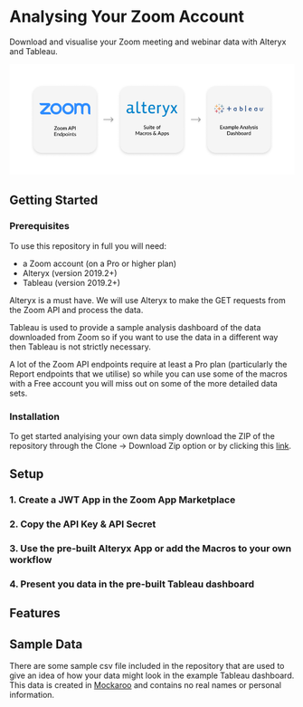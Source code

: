# Analysing Your Zoom Account

Download and visualise your Zoom meeting and webinar data with Alteryx and Tableau.

![README Image](./Other/Images/readme_img.png?raw=true)

## Getting Started

### Prerequisites

To use this repository in full you will need:

- a Zoom account (on a Pro or higher plan)
- Alteryx (version 2019.2+)
- Tableau (version 2019.2+)

Alteryx is a must have. We will use Alteryx to make the GET requests from the Zoom API and process the data.

Tableau is used to provide a sample analysis dashboard of the data downloaded from Zoom so if you want to use the data in a different way then Tableau is not strictly necessary.

A lot of the Zoom API endpoints require at least a Pro plan (particularly the Report endpoints that we utilise) so while you can use some of the macros with a Free account you will miss out on some of the more detailed data sets.

### Installation

To get started analyising your own data simply download the ZIP of the repository through the Clone -> Download Zip option or by clicking this [link](https://github.com/petersilv/analysing-your-zoom-account/archive/master.zip).

## Setup

### 1. Create a JWT App in the Zoom App Marketplace

### 2. Copy the API Key & API Secret

### 3. Use the pre-built Alteryx App or add the Macros to your own workflow

### 4. Present you data in the pre-built Tableau dashboard

## Features

## Sample Data

There are some sample csv file included in the repository that are used to give an idea of how your data might look in the example Tableau dashboard. This data is created in [Mockaroo](https://www.mockaroo.com/) and contains no real names or personal information.
